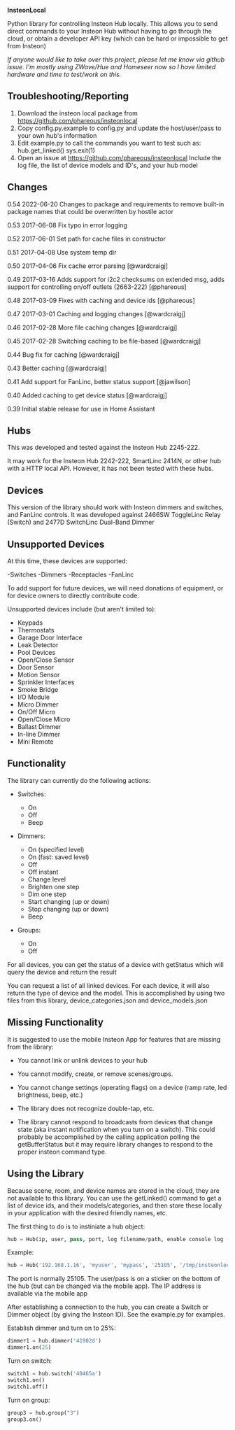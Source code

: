 **InsteonLocal**

Python library for controlling Insteon Hub locally. This allows you to send direct commands to your Insteon Hub without having to go through the cloud, or obtain a developer API key 
(which can be hard or impossible to get from Insteon)

*If anyone would like to take over this project, please let me know via github issue. I'm mostly using ZWave/Hue and Homeseer now so I have limited hardware and time to test/work on this.*

## Troubleshooting/Reporting

1. Download the insteon local package from https://github.com/phareous/insteonlocal
2. Copy config.py.example to config.py and update the host/user/pass to your own hub's information
3. Edit example.py to call the commands you want to test such as:
hub.get_linked()
sys.exit(1)
4. Open an issue at https://github.com/phareous/insteonlocal
Include the log file, the list of device models and ID's, and your hub model

## Changes

0.54 2022-06-20 Changes to package and requirements to remove built-in package names that could be overwritten by hostile actor

0.53 2017-06-08 Fix typo in error logging

0.52 2017-06-01 Set path for cache files in constructor

0.51 2017-04-08 Use system temp dir

0.50 2017-04-06 Fix cache error parsing [@wardcraigj]

0.49 2017-03-16 Adds support for i2c2 checksums on extended msg, adds 
support for controlling on/off outlets (2663-222) [@phareous]

0.48 2017-03-09 Fixes with caching and device ids [@phareous]

0.47 2017-03-01 Caching and logging changes [@wardcraigj]

0.46 2017-02-28 More file caching changes [@wardcraigj]

0.45 2017-02-28 Switching caching to be file-based [@wardcraigj]

0.44 Bug fix for caching [@wardcraigj]

0.43 Better caching [@wardcraigj]

0.41 Add support for FanLinc, better status support [@jawilson]

0.40 Added caching to get device status [@wardcraigj]

0.39 Initial stable release for use in Home Assistant

## Hubs

This was developed and tested against the Insteon Hub 2245-222.

It may work for the Insteon Hub 2242-222, SmartLinc 2414N, or other hub with a HTTP local API. However, it has not been tested with these hubs.

## Devices

This version of the library should work with Insteon dimmers and switches, and FanLinc controls. It was developed against 
2466SW ToggleLinc Relay (Switch) and 2477D SwitchLinc Dual-Band Dimmer

## Unsupported Devices

At this time, these devices are supported:

-Switches
-Dimmers
-Receptacles
-FanLinc

To add support for future devices, we will need donations of equipment, or for device owners to directly 
contribute code.

Unsupported devices include (but aren't limited to):

* Keypads
* Thermostats
* Garage Door Interface
* Leak Detector
* Pool Devices
* Open/Close Sensor
* Door Sensor
* Motion Sensor
* Sprinkler Interfaces
* Smoke Bridge
* I/O Module
* Micro Dimmer
* On/Off Micro
* Open/Close Micro
* Ballast Dimmer
* In-line Dimmer
* Mini Remote

## Functionality

The library can currently do the following actions:

* Switches: 
  * On
  * Off
  * Beep

* Dimmers:
  * On (specified level)
  * On (fast: saved level)
  * Off
  * Off instant
  * Change level
  * Brighten one step
  * Dim one step
  * Start changing (up or down)
  * Stop changing (up or down)
  * Beep 

* Groups:
  * On
  * Off
  
For all devices, you can get the status of a device with getStatus which will query the device and return the result

You can request a list of all linked devices. For each device, it will also return the type of device 
and the model. This is accomplished by using two files from this library, device_categories.json and device_models.json

## Missing Functionality

It is suggested to use the mobile Insteon App for features that are missing from the library:

* You cannot link or unlink devices to your hub

* You cannot modify, create, or remove scenes/groups.

* You cannot change settings (operating flags) on a device (ramp rate, led brightness, beep, etc.)

* The library does not recognize double-tap, etc.

* The library cannot respond to broadcasts from devices that change state (aka instant notification when you turn on a switch).
This could probably be accomplished by the calling application polling the getBufferStatus but it may require library changes to respond to the
proper insteon command type.

## Using the Library

Because scene, room, and device names are stored in the cloud, they are not available to this library. You can use 
the getLinked() command to get a list of device ids, and their models/categories, and then store 
these locally in your application with the desired friendly names, etc.

The first thing to do is to instiniate a hub object:

```python
hub = Hub(ip, user, pass, port, log filename/path, enable console log (Tru eor False))
```

Example:
```python
hub = Hub('192.168.1.16', 'myuser', 'mypass', '25105', '/tmp/insteonlocal.log', True)
```

The port is normally 25105. The user/pass is on a sticker on the bottom of the hub (but can be changed via the mobile app). The
 IP address is available via the mobile app

After establishing a connection to the hub, you can create a Switch or Dimmer object (by giving the Insteon ID). See the example.py for examples.

Establish dimmer and turn on to 25%:

```python
dimmer1 = hub.dimmer('41902d')
dimmer1.on(25)
```

Turn on switch:

```python
switch1 = hub.switch('40465a')
switch1.on()
switch1.off()
```

Turn on group:

```python
group3 = hub.group("3")
group3.on()
```
